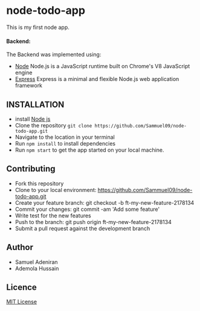 # node-todo-app
This is my first node app.

#### Backend:
The Backend was implemented using: 
 * [Node](https://nodejs.org/en/) Node.js is a JavaScript runtime built on Chrome's V8 JavaScript engine
 * [Express](https://expressjs.com/) Express is a minimal and flexible Node.js web application framework

## INSTALLATION
 * install [Node js](https://nodejs.org/en/)
 * Clone the repository `git clone https://github.com/Sammuel09/node-todo-app.git` 
 * Navigate to the location in your terminal
 * Run `npm install` to install dependencies
 * Run `npm start` to get the app started on your local machine.

## Contributing
* Fork this repository
* Clone to your local environment: https://github.com/Sammuel09/node-todo-app.git
* Create your feature branch: git checkout -b ft-my-new-feature-2178134
* Commit your changes: git commit -am 'Add some feature'
* Write test for the new features
* Push to the branch: git push origin ft-my-new-feature-2178134
* Submit a pull request against the development branch

## Author
* Samuel Adeniran
* Ademola Hussain

## Licence 
[MIT License](https://github.com/Sammuel09/node-todo-app.git/blob/master/LICENSE)
